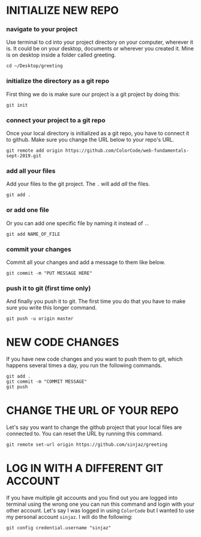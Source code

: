 # INITIALIZE NEW REPO

### navigate to your project
Use terminal to cd into your project directory on your computer, wherever it is. It could be on your desktop, documents or wherever you created it. Mine is on desktop inside a folder called greeting.

`cd ~/Desktop/greeting`


### initialize the directory as a git repo
First thing we do is make sure our project is a git project by doing this:

`git init`

### connect your project to a git repo
Once your local directory is initialized as a git repo, you have to connect it to github. Make sure you change the URL below to your repo's URL.

`git remote add origin https://github.com/ColorCode/web-fundamentals-sept-2019.git`

### add all your files
Add your files to the git project. The `.` will add _all_ the files.

`git add .`

### or add one file
Or you can add one specific file by naming it instead of `.`. 

`git add NAME_OF_FILE`

### commit your changes
Commit all your changes and add a message to them like below.

`git commit -m "PUT MESSAGE HERE"`

### push it to git (first time only)
And finally you push it to git. The first time you do that you have to make sure you write this longer command.

`git push -u origin master`


# NEW CODE CHANGES
If you have new code changes and you want to push them to git, which happens several times a day, you run the following commands.
```
git add .
git commit -m "COMMIT MESSAGE"
git push
```

# CHANGE THE URL OF YOUR REPO
Let's say you want to change the github project that your local files are connected to. You can reset the URL by running this command.

`git remote set-url origin https://github.com/sinjaz/greeting`

# LOG IN WITH A DIFFERENT GIT ACCOUNT
If you have multiple git accounts and you find out you are logged into terminal using the wrong one you can run this command and login with your other account. Let's say I was logged in using `ColorCode` but I wanted to use my personal account `sinjaz`. I will do the following:

`git config credential.username "sinjaz"`







